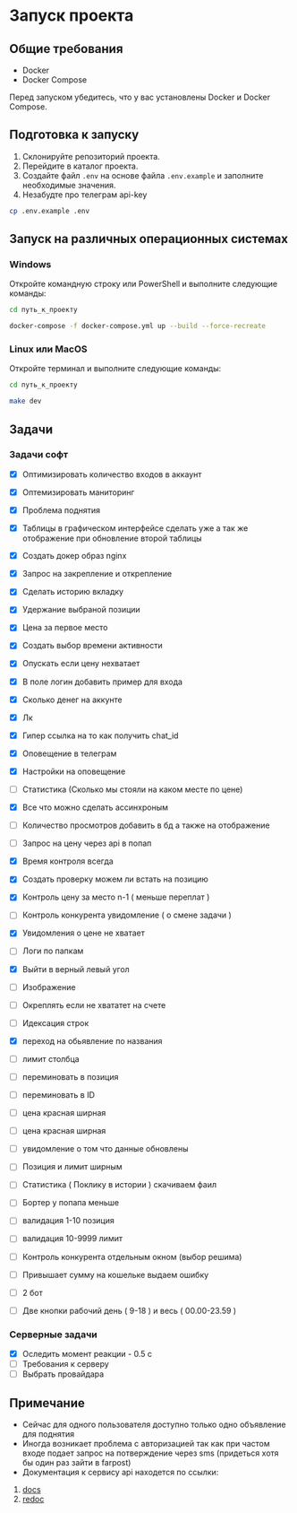 # Запуск проекта

## Общие требования

- Docker
- Docker Compose

Перед запуском убедитесь, что у вас установлены Docker и Docker Compose.

## Подготовка к запуску

1. Склонируйте репозиторий проекта.
2. Перейдите в каталог проекта.
3. Создайте файл `.env` на основе файла `.env.example` и заполните необходимые значения.
4. Незабудте про телеграм api-key

```bash
cp .env.example .env
```

## Запуск на различных операционных системах

### Windows

Откройте командную строку или PowerShell и выполните следующие команды:

```bash
cd путь_к_проекту
```

```bash
docker-compose -f docker-compose.yml up --build --force-recreate
```

### Linux или MacOS

Откройте терминал и выполните следующие команды:

```bash
cd путь_к_проекту
```

```bash
make dev
```

## Задачи

### Задачи софт

- [x] Оптимизировать количество входов в аккаунт
- [x] Оптемизировать маниторинг
- [x] Проблема поднятия
- [x] Таблицы в графическом интерфейсе сделать уже а так же отображение при обновление второй таблицы
- [x] Создать докер образ nginx
- [X] Запрос на закрепление и открепление
- [X] Сделать историю вкладку
- [X] Удержание выбраной позиции
- [X] Цена за первое место

- [X] Создать выбор времени активности
- [X] Опускать если цену нехватает
- [X] В поле логин добавить пример для входа
- [X] Сколько денег на аккунте
- [X] Лк
- [X] Гипер ссылка на то как получить chat_id
- [X] Оповещение в телеграм
- [X] Настройки на оповещение
- [ ] Статистика (Сколько мы стояли на каком месте по цене)
- [X] Все что можно сделать ассинхроным
- [ ] Количество просмотров добавить в бд а также на отображение
- [ ] Запрос на цену через api в попап
- [X] Время контроля всегда 
- [X] Создать проверку можем ли встать на позицию
- [X] Контроль цену за место n-1 ( меньше переплат )
- [ ] Контроль конкурента увидомление ( о смене задачи )
- [X] Увидомления о цене не хватает
- [ ] Логи по папкам
- [X] Выйти в верный левый угол
- [ ] Изображение
- [ ] Окреплять если не хвататет на счете 
- [ ] Идексация строк
- [X] переход на обьявление по названия
- [ ] лимит столбца
- [ ] переминовать в позиция
- [ ] переминовать в ID
- [ ] цена красная ширная
- [ ] цена красная ширная
- [ ] увидомление о том что данные обновлены
- [ ] Позиция и лимит ширным 
- [ ] Статистика ( Поклику в истории ) скачиваем фаил 
- [ ] Бортер у попапа меньше
- [ ] валидация 1-10 позиция
- [ ] валидация 10-9999 лимит
- [ ] Контроль конкурента отдельным окном (выбор решима)
- [ ] Привышает сумму на кошельке выдаем ошибку  
- [ ] 2 бот 
- [ ] Две кнопки рабочий день ( 9-18 ) и весь ( 00.00-23.59 )  

### Серверные задачи

- [X] Оследить момент реакции - 0.5 с
- [ ] Требования к серверу
- [ ] Выбрать провайдара

## Примечание

- Сейчас для одного пользователя доступно только одно объявление для поднятия
- Иногда возникает проблема с авторизацией так как при частом входе подает запрос на потверждение через sms (придеться хотя бы один раз зайти в farpost)
- Документация к сервису api находется по ссылки:

1. [docs](http://127.0.0.1:5000/api/v1/docs)
2. [redoc](http://127.0.0.1:5000/api/v1/redoc)

